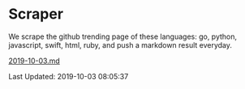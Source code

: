 # Scraper

We scrape the github trending page of these languages: go, python, javascript, swift, html, ruby, and push a markdown result everyday.

[2019-10-03.md](https://github.com/henson/Scraper/blob/master/2019-10-03.md)

Last Updated: 2019-10-03 08:05:37